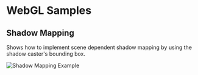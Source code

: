 # WebGL Samples

## Shadow Mapping

Shows how to implement scene dependent shadow mapping by using the shadow caster's bounding box.

![Shadow Mapping Example](https://i.imgur.com/tLMy4UL.gif)

